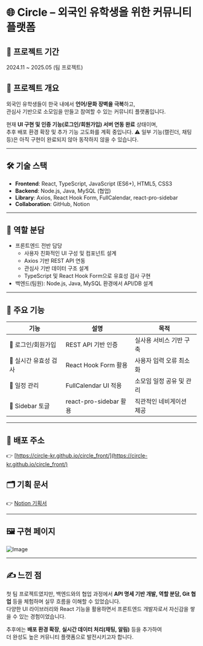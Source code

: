 # 🌐 Circle – 외국인 유학생을 위한 커뮤니티 플랫폼

## 📆 프로젝트 기간
2024.11 ~ 2025.05 (팀 프로젝트)

## 📝 프로젝트 개요
외국인 유학생들이 한국 내에서 **언어/문화 장벽을 극복**하고,  
관심사 기반으로 소모임을 만들고 참여할 수 있는 커뮤니티 플랫폼입니다.  

현재 **UI 구현 및 인증 기능(로그인/회원가입) 서버 연동 완료** 상태이며,  
추후 배포 환경 확장 및 추가 기능 고도화를 계획 중입니다. 
⚠️ 일부 기능(캘린더, 채팅 등)은 아직 구현이 완료되지 않아 동작하지 않을 수 있습니다.

---

## 🛠 기술 스택
- **Frontend**: React, TypeScript, JavaScript (ES6+), HTML5, CSS3  
- **Backend**: Node.js, Java, MySQL (협업)  
- **Library**: Axios, React Hook Form, FullCalendar, react-pro-sidebar  
- **Collaboration**: GitHub, Notion  

---

## 👥 역할 분담
- 프론트엔드 전반 담당
  - 사용자 친화적인 UI 구성 및 컴포넌트 설계
  - Axios 기반 REST API 연동
  - 관심사 기반 데이터 구조 설계
  - TypeScript 및 React Hook Form으로 유효성 검사 구현
- 백엔드(팀원): Node.js, Java, MySQL 환경에서 API/DB 설계  

---

## 🚀 주요 기능

| 기능 | 설명 | 목적 |
|------|------|------|
| 🔑 로그인/회원가입 | REST API 기반 인증 | 실사용 서비스 기반 구축 |
| 📝 실시간 유효성 검사 | React Hook Form 활용 | 사용자 입력 오류 최소화 |
| 📅 일정 관리 | FullCalendar UI 적용 | 소모임 일정 공유 및 관리 |
| 📂 Sidebar 토글 | react-pro-sidebar 활용 | 직관적인 네비게이션 제공 |

---

## 🔗 배포 주소
👉 [https://circle-kr.github.io/circle_front/](https://circle-kr.github.io/circle_front/)

## 🗂 기획 문서
👉 [Notion 기획서](https://www.notion.so/13de201be1ac802db3dcd9ea3f821192?pvs=4)

---

## 🖼 구현 페이지
![Image](https://github.com/user-attachments/assets/342c4522-f76d-48e8-bea7-dee40caf4632)

---

## ✍️ 느낀 점
첫 팀 프로젝트였지만, 백엔드와의 협업 과정에서 **API 명세 기반 개발, 역할 분담, Git 협업** 등을 체험하며 실무 흐름을 이해할 수 있었습니다.  
다양한 UI 라이브러리와 React 기능을 활용하면서 프론트엔드 개발자로서 자신감을 쌓을 수 있는 경험이었습니다.  

추후에는 **배포 환경 확장**, **실시간 데이터 처리(채팅, 알림)** 등을 추가하여  
더 완성도 높은 커뮤니티 플랫폼으로 발전시키고자 합니다.  

